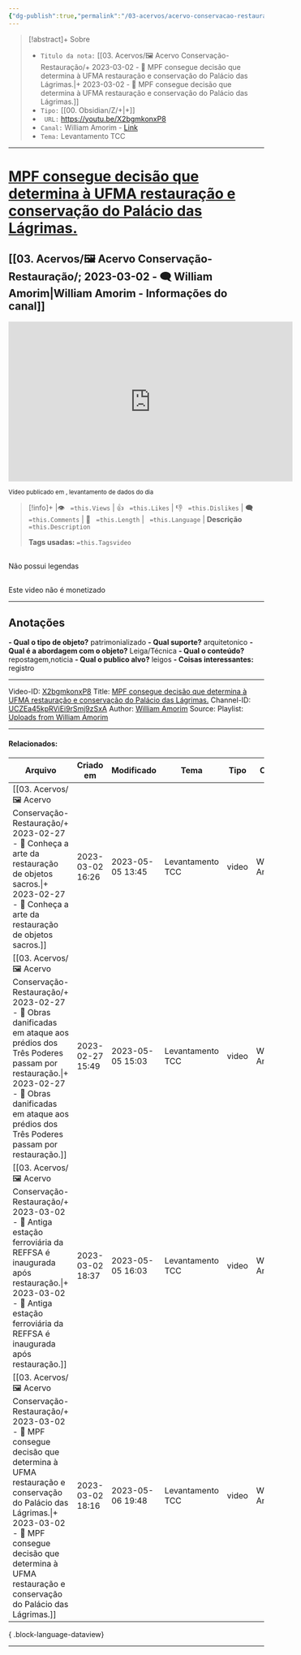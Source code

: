 ```yaml
---
{"dg-publish":true,"permalink":"/03-acervos/acervo-conservacao-restauracao/2023-03-02-mpf-consegue-decisao-que-determina-a-ufma-restauracao-e-conservacao-do-palacio-das-lagrimas/","tags":["🖼️/🎥️"],"created":"2023-03-02 18:16","updated":"2023-05-06 19:48"}
---
```



>[!abstract]+ Sobre
>- `Titulo da nota:`  [[03. Acervos/🖼️ Acervo Conservação-Restauração/+ 2023-03-02   -  🎥️ MPF consegue decisão que determina à UFMA restauração e conservação do Palácio das Lágrimas.\|+ 2023-03-02   -  🎥️ MPF consegue decisão que determina à UFMA restauração e conservação do Palácio das Lágrimas.]]
>- `Tipo:`  [[00. Obsidian/Z/+\|+]]
>- ` URL:`  https://youtu.be/X2bgmkonxP8
>- `Canal:` William Amorim - [Link](http://www.youtube.com/@williamamorim2008)
>- `Tema:`  Levantamento TCC
***

# [MPF consegue decisão que determina à UFMA restauração e conservação do Palácio das Lágrimas.](https://youtu.be/X2bgmkonxP8)
## [[03. Acervos/🖼️ Acervo Conservação-Restauração/; 2023-03-02 - 🗨️ William Amorim\|William Amorim - Informações do canal]]

<center><iframe width="560" height="315" src="https://www.youtube.com/embed/X2bgmkonxP8" title="YouTube video player" frameborder="0" allow="accelerometer; autoplay; clipboard-write; encrypted-media; gyroscope; picture-in-picture" allowfullscreen></iframe></center>

<small> Vídeo publicado em , levantamento de dados do dia  </small> 

>[!info]+ |👁️ ` =this.Views` | 👍 ` =this.Likes`  | 👎 ` =this.Dislikes` | 🗨️  ` =this.Comments` | 🎥️ ` =this.Length` | ` =this.Language` |
>**Descrição**
> ` =this.Description`
> 
> **Tags usadas:** `=this.Tagsvideo`


<p><span data-callout-metadata="" data-callout-fold="" data-callout="failure" data-tag-name="div" class="el-div"><div data-callout-metadata="" data-callout-fold="" data-callout="failure" class="callout node-insert-event drop-shadow"><div class="callout-title"><div class="callout-icon"><svg width="16" height="16"></svg></div><div class="callout-title-inner">Não possui legendas</div></div></div></span></p>

<p><span data-callout-metadata="" data-callout-fold="" data-callout="failure" data-tag-name="div" class="el-div"><div data-callout-metadata="" data-callout-fold="" data-callout="failure" class="callout node-insert-event drop-shadow"><div class="callout-title"><div class="callout-icon"><svg width="16" height="16"></svg></div><div class="callout-title-inner">Este video não é monetizado</div></div></div></span></p>

***
## Anotações
**- Qual o tipo de objeto?** 
	patrimonializado
**- Qual suporte?**
	arquitetonico
**- Qual é a abordagem com o objeto?**
	Leiga/Técnica
**- Qual o conteúdo?**
	repostagem,noticia
**- Qual o publico alvo?**
	leigos
**- Coisas interessantes:**
	registro

***

Video-ID: <a target='_blank' href='https://youtu.be/X2bgmkonxP8'>X2bgmkonxP8</a>
Title: <a target='_blank' href='https://youtu.be/X2bgmkonxP8'>MPF consegue decisão que determina à UFMA restauração e conservação do Palácio das Lágrimas.</a>
Channel-ID: <a target='_blank' href='https://www.youtube.com/channel/UCZEa45kpRViEi9rSmj9zSxA'>UCZEa45kpRViEi9rSmj9zSxA</a>
Author: <a target='_blank' href='https://www.youtube.com/channel/UCZEa45kpRViEi9rSmj9zSxA'>William Amorim</a>
Source: Playlist: <a target='_blank' href='https://www.youtube.com/playlist?list=UUZEa45kpRViEi9rSmj9zSxA'>Uploads from William Amorim</a> 

***
#### Relacionados:
| Arquivo                                                                                                                                                                                                                                                                                      | Criado em        | Modificado       | Tema             | Tipo  | Canal          |
| -------------------------------------------------------------------------------------------------------------------------------------------------------------------------------------------------------------------------------------------------------------------------------------------- | ---------------- | ---------------- | ---------------- | ----- | -------------- |
| [[03. Acervos/🖼️ Acervo Conservação-Restauração/+ 2023-02-27   -  🎥️ Conheça a arte da restauração de objetos sacros.\|+ 2023-02-27   -  🎥️ Conheça a arte da restauração de objetos sacros.]]                                                                                         | 2023-03-02 16:26 | 2023-05-05 13:45 | Levantamento TCC | video | William Amorim |
| [[03. Acervos/🖼️ Acervo Conservação-Restauração/+ 2023-02-27   -  🎥️ Obras danificadas em ataque aos prédios dos Três Poderes passam por restauração.\|+ 2023-02-27   -  🎥️ Obras danificadas em ataque aos prédios dos Três Poderes passam por restauração.]]                         | 2023-02-27 15:49 | 2023-05-05 15:03 | Levantamento TCC | video | William Amorim |
| [[03. Acervos/🖼️ Acervo Conservação-Restauração/+ 2023-03-02   -  🎥️ Antiga estação ferroviária da REFFSA é inaugurada após restauração.\|+ 2023-03-02   -  🎥️ Antiga estação ferroviária da REFFSA é inaugurada após restauração.]]                                                   | 2023-03-02 18:37 | 2023-05-05 16:03 | Levantamento TCC | video | William Amorim |
| [[03. Acervos/🖼️ Acervo Conservação-Restauração/+ 2023-03-02   -  🎥️ MPF consegue decisão que determina à UFMA restauração e conservação do Palácio das Lágrimas.\|+ 2023-03-02   -  🎥️ MPF consegue decisão que determina à UFMA restauração e conservação do Palácio das Lágrimas.]] | 2023-03-02 18:16 | 2023-05-06 19:48 | Levantamento TCC | video | William Amorim |

{ .block-language-dataview}
***